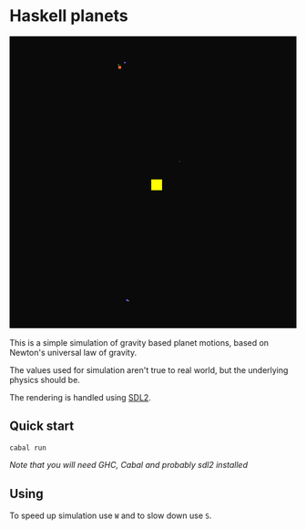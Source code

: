 # Haskell planets

![screenshot](screenshot.jpg)

This is a simple simulation of gravity based planet motions,
based on Newton's universal law of gravity.

The values used for simulation aren't true to real world,
but the underlying physics should be.

The rendering is handled using [SDL2](https://hackage.haskell.org/package/sdl2).

## Quick start

```console
cabal run
```

*Note that you will need GHC, Cabal and probably sdl2 installed*


## Using 

To speed up simulation use `W` and to slow down use `S`.
